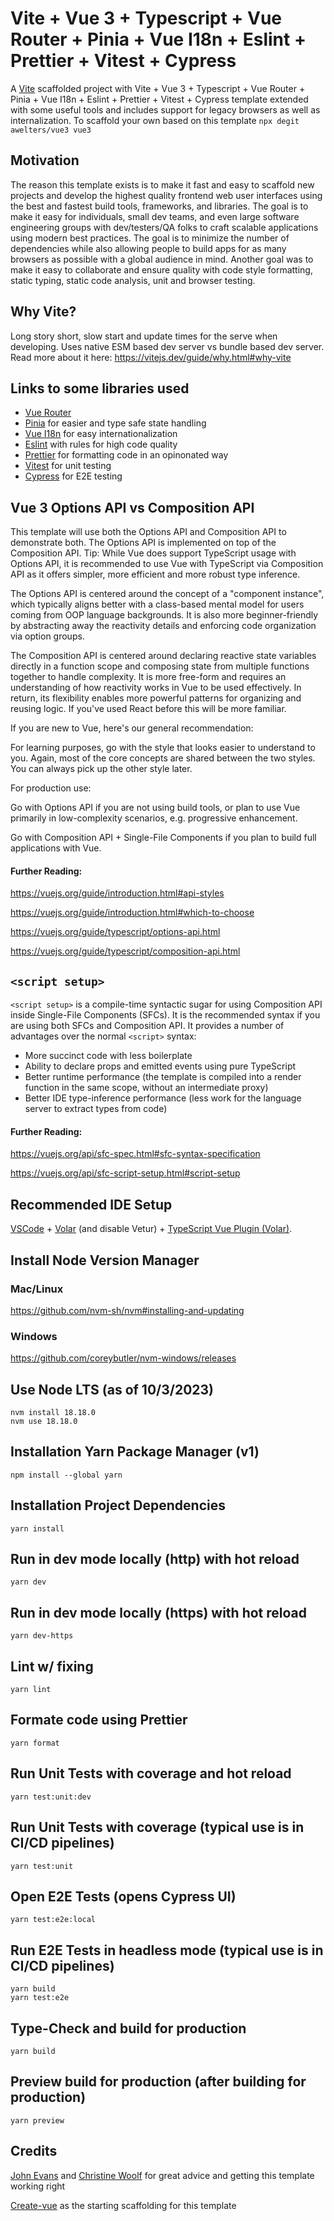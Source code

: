 # Vite + Vue 3 + Typescript + Vue Router + Pinia + Vue I18n + Eslint + Prettier + Vitest + Cypress

A [Vite](https://vitejs.dev/) scaffolded project with Vite + Vue 3 + Typescript + Vue Router + Pinia + Vue I18n + Eslint + Prettier + Vitest + Cypress template extended with some useful tools and includes support for legacy browsers as well as internalization. To scaffold your own based on this template
`npx degit awelters/vue3 vue3`

## Motivation

The reason this template exists is to make it fast and easy to scaffold new projects and develop the highest quality frontend web user interfaces using the best and fastest build tools, frameworks, and libraries. The goal is to make it easy for individuals, small dev teams, and even large software engineering groups with dev/testers/QA folks to craft scalable applications using modern best practices. The goal is to minimize the number of dependencies while also allowing people to build apps for as many browsers as possible with a global audience in mind. Another goal was to make it easy to collaborate and ensure quality with code style formatting, static typing, static code analysis, unit and browser testing.

## Why Vite?
Long story short, slow start and update times for the serve when developing. Uses native ESM based dev server vs bundle based dev server. Read more about it here: https://vitejs.dev/guide/why.html#why-vite

## Links to some libraries used

- [Vue Router](https://router.vuejs.org/)
- [Pinia](https://pinia.vite.net/) for easier and type safe state handling
- [Vue I18n](https://vue-i18n.intlify.dev/) for easy internationalization
- [Eslint](https://eslint.org/) with rules for high code quality
- [Prettier](https://prettier.io/) for formatting code in an opinonated way
- [Vitest](https://vitest.dev/) for unit testing
- [Cypress](https://www.cypress.io/) for E2E testing


## Vue 3 Options API vs Composition API
This template will use both the Options API and Composition API to demonstrate both. The Options API is implemented on top of the Composition API. Tip: While Vue does support TypeScript usage with Options API, it is recommended to use Vue with TypeScript via Composition API as it offers simpler, more efficient and more robust type inference.

The Options API is centered around the concept of a "component instance", which typically aligns better with a class-based mental model for users coming from OOP language backgrounds. It is also more beginner-friendly by abstracting away the reactivity details and enforcing code organization via option groups.

The Composition API is centered around declaring reactive state variables directly in a function scope and composing state from multiple functions together to handle complexity. It is more free-form and requires an understanding of how reactivity works in Vue to be used effectively. In return, its flexibility enables more powerful patterns for organizing and reusing logic. If you've used React before this will be more familiar.

If you are new to Vue, here's our general recommendation:

For learning purposes, go with the style that looks easier to understand to you. Again, most of the core concepts are shared between the two styles. You can always pick up the other style later.

For production use:

Go with Options API if you are not using build tools, or plan to use Vue primarily in low-complexity scenarios, e.g. progressive enhancement.

Go with Composition API + Single-File Components if you plan to build full applications with Vue.

#### Further Reading:

https://vuejs.org/guide/introduction.html#api-styles

https://vuejs.org/guide/introduction.html#which-to-choose

https://vuejs.org/guide/typescript/options-api.html

https://vuejs.org/guide/typescript/composition-api.html

## `<script setup>`

`<script setup>` is a compile-time syntactic sugar for using Composition API inside Single-File Components (SFCs). It is the recommended syntax if you are using both SFCs and Composition API. It provides a number of advantages over the normal `<script>` syntax:

* More succinct code with less boilerplate
* Ability to declare props and emitted events using pure TypeScript
* Better runtime performance (the template is compiled into a render function in the same scope, without an intermediate proxy)
* Better IDE type-inference performance (less work for the language server to extract types from code)

#### Further Reading:

https://vuejs.org/api/sfc-spec.html#sfc-syntax-specification

https://vuejs.org/api/sfc-script-setup.html#script-setup

## Recommended IDE Setup

[VSCode](https://code.visualstudio.com/) + [Volar](https://marketplace.visualstudio.com/items?itemName=Vue.volar) (and disable Vetur) + [TypeScript Vue Plugin (Volar)](https://marketplace.visualstudio.com/items?itemName=Vue.vscode-typescript-vue-plugin).

## Install Node Version Manager

### Mac/Linux

https://github.com/nvm-sh/nvm#installing-and-updating

### Windows

https://github.com/coreybutler/nvm-windows/releases

## Use Node LTS (as of 10/3/2023)

```
nvm install 18.18.0
nvm use 18.18.0
```

## Installation Yarn Package Manager (v1)

```
npm install --global yarn
```

## Installation Project Dependencies

```
yarn install
```

## Run in dev mode locally (http) with hot reload

```
yarn dev
```

## Run in dev mode locally (https) with hot reload

```
yarn dev-https
```

## Lint w/ fixing

```
yarn lint
```

## Formate code using Prettier

```
yarn format
```

## Run Unit Tests with coverage and hot reload

```
yarn test:unit:dev
```

## Run Unit Tests with coverage (typical use is in CI/CD pipelines)

```
yarn test:unit
```

## Open E2E Tests (opens Cypress UI)

```
yarn test:e2e:local
```

## Run E2E Tests in headless mode (typical use is in CI/CD pipelines)

```
yarn build
yarn test:e2e
```

## Type-Check and build for production

```
yarn build
```

## Preview build for production (after building for production)

```
yarn preview
```

## Credits

[John Evans](https://github.com/evanjo03) and [Christine Woolf](https://github.com/evanjo03) for great advice and getting this template working right

[Create-vue](https://github.com/vuejs/create-vue) as the starting scaffolding for this template